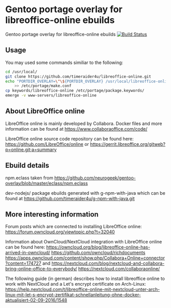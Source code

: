 # Gentoo portage overlay for libreoffice-online ebuilds 
Gentoo portage overlay for libreoffice-online ebuilds
[![Build Status](https://travis-ci.org/timeraider4u/libreoffice-online.svg?branch=master)](https://travis-ci.org/timeraider4u/libreoffice-online)

## Usage
You may used some commands similiar to the following:
````bash
cd /usr/local/
git clone https://github.com/timeraider4u/libreoffice-online.git
echo "PORTDIR_OVERLAY=\"\${PORTDIR_OVERLAY} /usr/local/libreoffice-online/\"" \
	>> /etc/portage/make.conf
cp keywords/libreoffice-online /etc/portage/package.keywords/
emerge -v www-servers/libreoffice-online
````

## About LibreOffice online
LibreOffice online is mainly developed by Collabora.
Docker files and more information can be found at
https://www.collaboraoffice.com/code/

LibreOffice online source code repository can be found here:
https://github.com/LibreOffice/online
or
https://gerrit.libreoffice.org/gitweb?p=online.git;a=summary

## Ebuild details
npm.eclass taken from 
https://github.com/neurogeek/gentoo-overlay/blob/master/eclass/npm.eclass

dev-nodejs/ package ebuilds generated with g-npm-with-java which can be found at
https://github.com/timeraider4u/g-npm-with-java.git

## More interesting information
Forum posts which are connected to installing LibreOffice online:
https://forum.owncloud.org/viewtopic.php?t=32040

Information about OwnCloud/NextCloud integration with LibreOffice online
can be found here:
https://owncloud.org/blog/libreoffice-online-has-arrived-in-owncloud/
https://github.com/owncloud/richdocuments
https://apps.owncloud.com/content/show.php/Collabora+Online+connector?content=174727
and 
https://nextcloud.com/blog/nextcloud-and-collabora-bring-online-office-to-everybody/
https://nextcloud.com/collaboraonline/

The following guide (in german) describes how to install libreoffice online 
to work with NextCloud and a Let's encrypt certificate on Arch-Linux:
https://help.nextcloud.com/t/libreoffice-online-mit-nextcloud-unter-arch-linux-mit-let-s-encrypt-zertifikat-schnellanleitung-ohne-docker-aktualisiert-02-09-2016/1548
